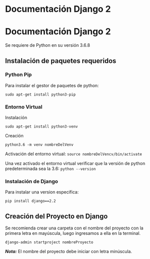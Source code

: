 # Documentación Django 2
# Documentación Django 2
Se requiere de Python en su versión 3.6.8

## Instalación de paquetes requeridos
### Python Pip
Para instalar el gestor de paquetes de python:
```
sudo apt-get install python3-pip
```

### Entorno Virtual
Instalación
```
sudo apt-get install python3-venv
```
Creación
```
python3.6 -m venv nombreDelVenv
```
Activación del entorno virtual: ```source nombreDelVencv/bin/activate```

Una vez activado el entorno virtual verificar que la versión de python predeterminada sea la 3.6: ```python --version```

### Instalación de Django
Para instalar una version especifica:
```
pip install django==2.2
```

## Creación del Proyecto en Django
Se recomienda crear una carpeta con el nombre del proyecto con la primera letra en mayúscula, luego ingresamos a ella en la terminal.
```
django-admin startproject nombreProyecto
```
***Nota:*** El nombre del proyecto debe iniciar con letra minúscula.
